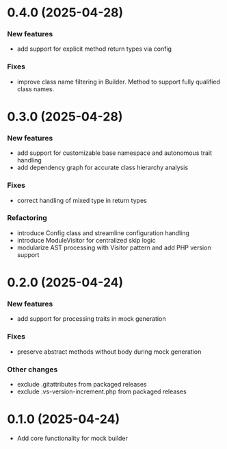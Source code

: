 # 0.4.0 (2025-04-28)

### New features
- add support for explicit method return types via config

### Fixes
- improve class name filtering in Builder. Method to support fully qualified class names.


# 0.3.0 (2025-04-28)

### New features
- add support for customizable base namespace and autonomous trait handling
- add dependency graph for accurate class hierarchy analysis

### Fixes
- correct handling of mixed type in return types

### Refactoring
- introduce Config class and streamline configuration handling
- introduce ModuleVisitor for centralized skip logic
- modularize AST processing with Visitor pattern and add PHP version support

# 0.2.0 (2025-04-24)

### New features
- add support for processing traits in mock generation

### Fixes
- preserve abstract methods without body during mock generation

### Other changes
- exclude .gitattributes from packaged releases
- exclude .vs-version-increment.php from packaged releases

# 0.1.0 (2025-04-24)

- Add core functionality for mock builder
